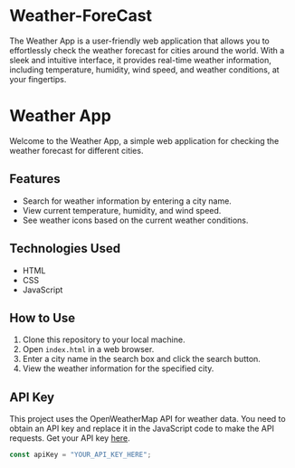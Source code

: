 # Weather-ForeCast
The Weather App is a user-friendly web application that allows you to effortlessly check the weather forecast for cities around the world. With a sleek and intuitive interface, it provides real-time weather information, including temperature, humidity, wind speed, and weather conditions, at your fingertips.
# Weather App

Welcome to the Weather App, a simple web application for checking the weather forecast for different cities.

## Features

- Search for weather information by entering a city name.
- View current temperature, humidity, and wind speed.
- See weather icons based on the current weather conditions.

## Technologies Used

- HTML
- CSS
- JavaScript

## How to Use

1. Clone this repository to your local machine.
2. Open `index.html` in a web browser.
3. Enter a city name in the search box and click the search button.
4. View the weather information for the specified city.

## API Key

This project uses the OpenWeatherMap API for weather data. You need to obtain an API key and replace it in the JavaScript code to make the API requests. Get your API key [here](https://openweathermap.org/api).

```javascript
const apiKey = "YOUR_API_KEY_HERE";
